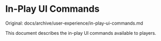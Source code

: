 # In-Play UI Commands

Original: docs/archive/user-experience/in-play-ui-commands.md

This document describes the in-play UI commands available to players.
